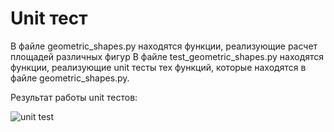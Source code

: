 # Unit тест

В файле geometric_shapes.py находятся функции, реализующие расчет площадей различных фигур
В файле test_geometric_shapes.py находятся функции, реализующие unit тесты тех функций, которые находятся в файле geometric_shapes.py.

Результат работы unit тестов:

![unit test]()